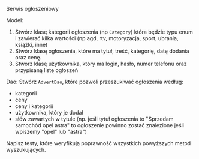 Serwis ogłoszeniowy

Model:
1. Stwórz klasę kategorii ogłoszenia (np `Category`) która będzie typu enum i zawierać kilka wartości (np agd, rtv, motoryzacja, sport, ubrania, książki, inne)
2. Stwórz klasę ogłoszenia, które ma tytuł, treść, kategorię, datę dodania oraz cenę.
3. Stworz klasę użytkownika, który ma login, hasło, numer telefonu oraz przypisaną listę ogłoszeń

Dao:
Stwórz `AdvertDao`, które pozwoli przeszukiwać ogłoszenia według:
- kategorii
- ceny
- ceny i kategorii
- użytkownika, który je dodał
- słów zawartych w tytule (np. jeśli tytuł ogłoszenia to "Sprzedam samochód opel astra" to ogłoszenie powinno zostać znalezione jeśli wpiszemy "opel" lub "astra")

Napisz testy, które weryfikują poprawność wszystkich powyższych metod wyszukujących.
